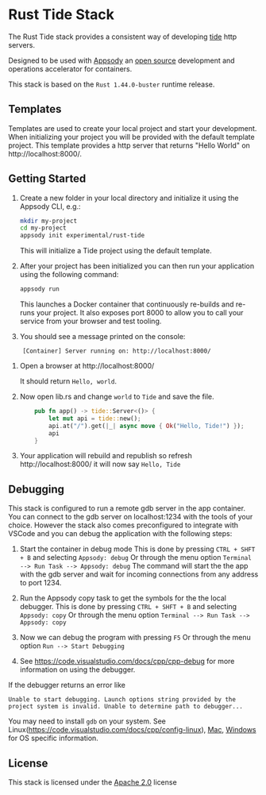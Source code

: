 # Rust Tide Stack

The Rust Tide stack provides a consistent way of developing [tide](https://github.com/http-rs/tide) http servers.

Designed to be used with [Appsody](https://appsody.dev/) an [open source](https://github.com/appsody/) development and operations accelerator for containers.

This stack is based on the `Rust 1.44.0-buster` runtime release.

## Templates

Templates are used to create your local project and start your development. When initializing your project you will be provided with the default template project. This template provides a http server that returns "Hello World" on http://localhost:8000/.

## Getting Started

1. Create a new folder in your local directory and initialize it using the Appsody CLI, e.g.:

    ```bash
    mkdir my-project
    cd my-project
    appsody init experimental/rust-tide
    ```
    This will initialize a Tide project using the default template.

1. After your project has been initialized you can then run your application using the following command:

    ```bash
    appsody run
    ```

    This launches a Docker container that continuously re-builds and re-runs your project. It also exposes port 8000 to allow you to call your service from your browser and test tooling.

1. You should see a message printed on the console:

```
    [Container] Server running on: http://localhost:8000/
```

1. Open a browser at http://localhost:8000/
     
     It should return `Hello, world`.

1. Now open lib.rs and change `world` to `Tide` and save the file.

    ```rust
        pub fn app() -> tide::Server<()> {    
            let mut api = tide::new();
            api.at("/").get(|_| async move { Ok("Hello, Tide!") });
            api
        }
    ```

1. Your application will rebuild and republish so refresh http://localhost:8000/ it will now say `Hello, Tide`


## Debugging

This stack is configured to run a remote gdb server in the app container. 
You can connect to the gdb server on localhost:1234 with the tools of your choice.
However the stack also comes preconfigured to integrate with VSCode and you can debug the application with the following steps:

1. Start the container in debug mode
   This is done by pressing `CTRL + SHFT + B` and selecting `Appsody: debug` 
   Or through the menu option `Terminal --> Run Task --> Appsody: debug`
   The command will start the the app with the gdb server and wait for incoming connections from any address to port 1234. 

2. Run the Appsody copy task to get the symbols for the the local debugger.
   This is done by pressing `CTRL + SHFT + B` and selecting `Appsody: copy` 
   Or through the menu option `Terminal --> Run Task --> Appsody: copy`
    
3. Now we can debug the program with pressing `F5`
   Or through the menu option `Run --> Start Debugging`

4. See https://code.visualstudio.com/docs/cpp/cpp-debug for more information on using the debugger.

If the debugger returns an error like 
```
Unable to start debugging. Launch options string provided by the project system is invalid. Unable to determine path to debugger...
```
You may need to install `gdb` on your system. 
See Linux(https://code.visualstudio.com/docs/cpp/config-linux), [Mac](https://code.visualstudio.com/docs/cpp/config-clang-mac), [Windows](https://code.visualstudio.com/docs/cpp/cpp-debug#_windows-debugging-with-gdb) for OS specific information.

## License

This stack is licensed under the [Apache 2.0](./image/LICENSE) license